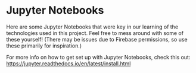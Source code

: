 # Jupyter Notebooks

Here are some Jupyter Notebooks that were key in our learning of the technologies used in this project. Feel free to mess around with some of these yourself! (There may be issues due to Firebase permissions, so use these primarily for inspiration.)

For more info on how to get set up with Jupyter Notebooks, check this out:
https://jupyter.readthedocs.io/en/latest/install.html
